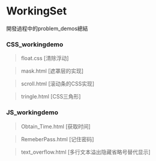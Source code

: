 # WorkingSet
開發過程中的problem_demos總結

### CSS_workingdemo

> float.css [清除浮动]

> mask.html [遮罩层的实现]

> scroll.html [滚动条的CSS实现]

> tringle.html [CSS三角形]


### JS_workingdemo

> Obtain_Time.html [获取时间]

> RemeberPass.html [记住密码]

> text_overflow.html [多行文本溢出隐藏省略号替代显示]

